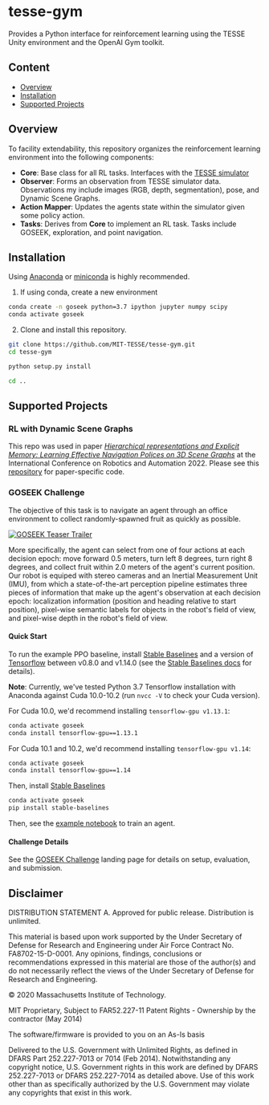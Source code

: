 # tesse-gym

Provides a Python interface for reinforcement learning using the TESSE Unity environment and the OpenAI Gym toolkit. 

## Content
* [Overview](#overview)
* [Installation](#installation)
* [Supported Projects](#supported-projects)


## Overview
To facility extendability, this repository organizes the reinforcement learning environment into the following components:
* **Core**: Base class for all RL tasks. Interfaces with the [TESSE simulator](https://github.com/MIT-TESSE/tesse-core)
* **Observer**: Forms an observation from TESSE simulator data. Observations my include images (RGB, depth, segmentation), pose, and Dynamic Scene Graphs.
* **Action Mapper**: Updates the agents state within the simulator given some policy action. 
* **Tasks**: Derives from **Core** to implement an RL task. Tasks include GOSEEK, exploration, and point navigation.

## Installation

Using [Anaconda](https://www.anaconda.com/distribution/#download-section) or [miniconda](https://docs.conda.io/en/latest/miniconda.html) is highly recommended.

1. If using conda, create a new environment
```sh
conda create -n goseek python=3.7 ipython jupyter numpy scipy
conda activate goseek
```

2. Clone and install this repository. 
```sh
git clone https://github.com/MIT-TESSE/tesse-gym.git
cd tesse-gym

python setup.py install

cd ..
```

## Supported Projects

### RL with Dynamic Scene Graphs

This repo was used in paper 
[*Hierarchical representations and Explicit Memory: Learning Effective Navigation Polices on 3D Scene Graphs*](https://arxiv.org/abs/2108.01176)
 at the International Conference on Robotics and Automation 2022. Please see this [repository](https://github.mit.edu/TESS/dsg-rl) for paper-specific code.


### GOSEEK Challenge

The objective of this task is to navigate an agent through an office environment to collect randomly-spawned fruit as quickly as possible. 

[![GOSEEK Teaser Trailer](https://img.youtube.com/vi/KXTag0xsg28/0.jpg)](https://www.youtube.com/watch?v=KXTag0xsg28)

More specifically, the agent can select from one of four actions at each decision epoch: move forward 0.5 meters, turn left 8 degrees, turn right 8 degrees, and collect fruit within 2.0 meters of the agent's current position. Our robot is equiped with stereo cameras and an Inertial Measurement Unit (IMU), from which a state-of-the-art perception pipeline estimates three pieces of information that make up the agent's observation at each decision epoch: localization information (position and heading relative to start position), pixel-wise semantic labels for objects in the robot's field of view, and pixel-wise depth in the robot's field of view.

#### Quick Start

To run the example PPO baseline, install [Stable Baselines](https://stable-baselines.readthedocs.io/en/master/) and a version of [Tensorflow](https://www.tensorflow.org/) between v0.8.0 and v1.14.0 (see the [Stable Baselines docs](https://stable-baselines.readthedocs.io/en/master/guide/install.html#prerequisites) for details).

__Note__: Currently, we've tested Python 3.7 Tensorflow installation with Anaconda against Cuda 10.0-10.2 (run `nvcc -V` to check your Cuda version).

For Cuda 10.0, we'd recommend installing `tensorflow-gpu v1.13.1`:

```sh
conda activate goseek 
conda install tensorflow-gpu==1.13.1
```

For Cuda 10.1 and 10.2, we'd recommend installing `tensorflow-gpu v1.14`:

```sh
conda activate goseek 
conda install tensorflow-gpu==1.14
```

Then, install [Stable Baselines](https://stable-baselines.readthedocs.io/en/master/)

```sh
conda activate goseek 
pip install stable-baselines
```

Then, see the [example notebook](baselines/goseek-ppo.ipynb) to train an agent.

#### Challenge Details 

See the [GOSEEK Challenge](https://github.com/MIT-TESSE/goseek-challenge.git) landing page for details on setup, evaluation, and submission.



## Disclaimer

DISTRIBUTION STATEMENT A. Approved for public release. Distribution is unlimited.

This material is based upon work supported by the Under Secretary of Defense for Research and Engineering under Air Force Contract No. FA8702-15-D-0001. Any opinions, findings, conclusions or recommendations expressed in this material are those of the author(s) and do not necessarily reflect the views of the Under Secretary of Defense for Research and Engineering.

© 2020 Massachusetts Institute of Technology.

MIT Proprietary, Subject to FAR52.227-11 Patent Rights - Ownership by the contractor (May 2014)

The software/firmware is provided to you on an As-Is basis

Delivered to the U.S. Government with Unlimited Rights, as defined in DFARS Part 252.227-7013 or 7014 (Feb 2014). Notwithstanding any copyright notice, U.S. Government rights in this work are defined by DFARS 252.227-7013 or DFARS 252.227-7014 as detailed above. Use of this work other than as specifically authorized by the U.S. Government may violate any copyrights that exist in this work.

